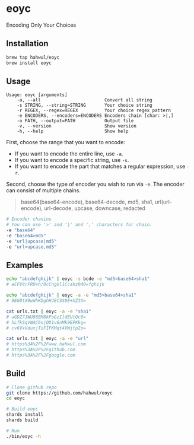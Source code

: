 # eoyc
Encoding Only Your Choices

## Installation
```bash
brew tap hahwul/eoyc
brew install eoyc
```

## Usage
```
Usage: eoyc [arguments]
    -a, --all                        Convert all string
    -s STRING, --string=STRING       Your choice string
    -r REGEX, --regex=REGEX          Your choice regex pattern
    -e ENCODERS, --encoders=ENCODERS Encoders chain [char: >|,]
    -o PATH, --output=PATH           Output file
    -v, --version                    Show version
    -h, --help                       Show help
```

First, choose the range that you want to encode:

- If you want to encode the entire line, use `-a`.
- If you want to encode a specific string, use `-s`.
- If you want to encode the part that matches a regular expression, use `-r`.

Second, choose the type of encoder you wish to run via `-e`. The encoder can consist of multiple chains.

> base64(base64-encode), base64-decode, md5, sha1, url(url-encode), url-decode, upcase, downcase, redacted

```bash
# Encoder chanins
# You can use '>' and '|' and ',' characters for chain.
-e "base64"
-e "base64>md5"
-e "url|upcase|md5"
-e "url>upcase,md5"
```

## Examples
```bash
echo "abcdefghijk" | eoyc -s bcde -e "md5>base64>sha1"
# aCFV4rFRO+h/0cCngUl1Ccahz040=fghijk
```

```bash
echo "abcdefghijk" | eoyc -a -e "md5>base64>sha1"
# 9EG0tX9wWhKDghHJECSS8E+XZ3U=
```

```bash
cat urls.txt | eoyc -a -e "sha1"
# uGDZ7JWU88EM8kFoGzIldEUtQc8=
# hLfkSqVNAC6sjQD1v6nMk0EPKkg=
# cv6VxVduxjTiFIFKMqt4VWjtp2o=
```

```bash
cat urls.txt | eoyc -a -e "url"   
# https%3A%2F%2Fwww.hahwul.com
# https%3A%2F%2Fgithub.com
# https%3A%2F%2Fgoogle.com
```

## Build
```bash
# Clone github repo
git clone https://github.com/hahwul/eoyc
cd eoyc

# Build eoyc
shards install
shards build

# Run
./bin/eoyc -h
```
